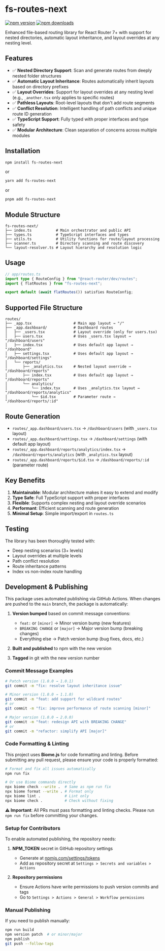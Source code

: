 # fs-routes-next

[![npm version](https://badge.fury.io/js/fs-routes-next.svg)](https://badge.fury.io/js/fs-routes-next)
[![npm downloads](https://img.shields.io/npm/dm/fs-routes-next.svg)](https://www.npmjs.com/package/fs-routes-next)

Enhanced file-based routing library for React Router 7+ with support for nested directories, automatic layout inheritance, and layout overrides at any nesting level.

## Features

- ✅ **Nested Directory Support**: Scan and generate routes from deeply nested folder structures
- ✅ **Automatic Layout Inheritance**: Routes automatically inherit layouts based on directory prefixes
- ✅ **Layout Overrides**: Support for layout overrides at any nesting level (e.g., `_another.tsx` only applies to specific routes)
- ✅ **Pathless Layouts**: Root-level layouts that don't add route segments
- ✅ **Conflict Resolution**: Intelligent handling of path conflicts and unique route ID generation
- ✅ **TypeScript Support**: Fully typed with proper interfaces and type safety
- ✅ **Modular Architecture**: Clean separation of concerns across multiple modules

## Installation

```bash
npm install fs-routes-next
```

or

```bash
yarn add fs-routes-next
```

or

```bash
pnpm add fs-routes-next
```

## Module Structure

```
fs-routes-next/
├── index.ts           # Main orchestrator and public API
├── types.ts           # TypeScript interfaces and types
├── utils.ts           # Utility functions for route/layout processing
├── scanner.ts         # Directory scanning and route discovery
└── layout-resolver.ts # Layout hierarchy and resolution logic
```

## Usage

```typescript
// app/routes.ts
import type { RouteConfig } from "@react-router/dev/routes";
import { flatRoutes } from "fs-routes-next";

export default (await flatRoutes()) satisfies RouteConfig;
```

## Supported File Structure

```
routes/
├── _app.tsx                   # Main app layout → "/"
├── _app.dashboard/            # Dashboard routes
│   ├── _users.tsx             # Layout override (only for users.tsx)
│   ├── users.tsx              # Uses _users.tsx layout → "/dashboard/users"
│   ├── index.tsx              # Uses default app layout → "/dashboard"
│   ├── settings.tsx           # Uses default app layout → "/dashboard/settings"
│   └── reports/
│       ├── _analytics.tsx     # Nested layout override → "/dashboard/reports"
│       ├── index.tsx          # Uses default app layout → "/dashboard/reports"
│       └── analytics/
│           └── index.tsx      # Uses _analytics.tsx layout → "/dashboard/reports/analytics"
│           └── $id.tsx        # Parameter route → "/dashboard/reports/:id"
```

## Route Generation

- `routes/_app.dashboard/users.tsx` → `/dashboard/users` (with `_users.tsx` layout)
- `routes/_app.dashboard/settings.tsx` → `/dashboard/settings` (with default app layout)
- `routes/_app.dashboard/reports/analytics/index.tsx` → `/dashboard/reports/analytics` (with `_analytics.tsx` layout)
- `routes/_app.dashboard/reports/$id.tsx` → `/dashboard/reports/:id` (parameter route)

## Key Benefits

1. **Maintainable**: Modular architecture makes it easy to extend and modify
2. **Type Safe**: Full TypeScript support with proper interfaces
3. **Flexible**: Supports complex nesting and layout override scenarios
4. **Performant**: Efficient scanning and route generation
5. **Minimal Setup**: Simple import/export in `routes.ts`

## Testing

The library has been thoroughly tested with:
- Deep nesting scenarios (3+ levels)
- Layout overrides at multiple levels
- Path conflict resolution
- Route inheritance patterns
- Index vs non-index route handling

## Development & Publishing

This package uses automated publishing via GitHub Actions. When changes are pushed to the `main` branch, the package is automatically:

1. **Version bumped** based on commit message conventions:
   - `feat:` or `[minor]` → Minor version bump (new features)
   - `BREAKING CHANGE` or `[major]` → Major version bump (breaking changes)
   - Everything else → Patch version bump (bug fixes, docs, etc.)

2. **Built and published** to npm with the new version

3. **Tagged** in git with the new version number

### Commit Message Examples

```bash
# Patch version (1.0.0 → 1.0.1)
git commit -m "fix: resolve layout inheritance issue"

# Minor version (1.0.0 → 1.1.0)
git commit -m "feat: add support for wildcard routes"
# or
git commit -m "fix: improve performance of route scanning [minor]"

# Major version (1.0.0 → 2.0.0)
git commit -m "feat: redesign API with BREAKING CHANGE"
# or
git commit -m "refactor: simplify API [major]"
```

### Code Formatting & Linting

This project uses **Biome.js** for code formatting and linting. Before submitting any pull request, please ensure your code is properly formatted:

```bash
# Format and fix all issues automatically
npm run fix

# Or use Biome commands directly
npx biome check --write .  # Same as npm run fix
npx biome format --write . # Format only
npx biome lint .           # Lint only
npx biome check .          # Check without fixing
```

**⚠️ Important**: All PRs must pass formatting and linting checks. Please run `npm run fix` before committing your changes.

### Setup for Contributors

To enable automated publishing, the repository needs:

1. **NPM_TOKEN** secret in GitHub repository settings
   - Generate at [npmjs.com/settings/tokens](https://www.npmjs.com/settings/tokens)
   - Add as repository secret at `Settings > Secrets and variables > Actions`

2. **Repository permissions**
   - Ensure Actions have write permissions to push version commits and tags
   - Go to `Settings > Actions > General > Workflow permissions`

### Manual Publishing

If you need to publish manually:

```bash
npm run build
npm version patch  # or minor/major
npm publish
git push --follow-tags
```
